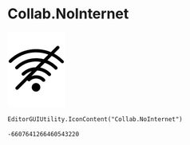 # Collab.NoInternet
![](/img/Collab.NoInternet.png)

``` CSharp
EditorGUIUtility.IconContent("Collab.NoInternet")
```
```
-6607641266460543220
```
